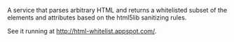 A service that parses arbitrary HTML and returns a whitelisted subset of the elements and attributes based on the html5lib sanitizing rules.

See it running at http://html-whitelist.appspot.com/.